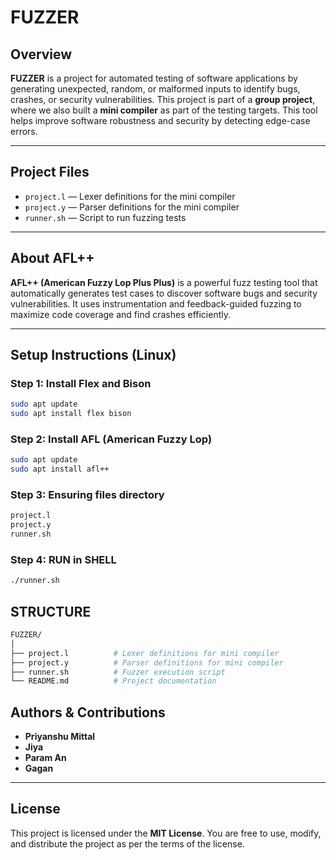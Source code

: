 # FUZZER

## Overview
**FUZZER** is a project for automated testing of software applications by generating unexpected, random, or malformed inputs to identify bugs, crashes, or security vulnerabilities. This project is part of a **group project**, where we also built a **mini compiler** as part of the testing targets. This tool helps improve software robustness and security by detecting edge-case errors.

---

## Project Files
- `project.l` — Lexer definitions for the mini compiler
- `project.y` — Parser definitions for the mini compiler
- `runner.sh` — Script to run fuzzing tests

---

## About AFL++
**AFL++ (American Fuzzy Lop Plus Plus)** is a powerful fuzz testing tool that automatically generates test cases to discover software bugs and security vulnerabilities. It uses instrumentation and feedback-guided fuzzing to maximize code coverage and find crashes efficiently.  

---

## Setup Instructions (Linux)

### Step 1: Install Flex and Bison
```bash
sudo apt update
sudo apt install flex bison
```
### Step 2: Install AFL (American Fuzzy Lop)
```bash
sudo apt update
sudo apt install afl++
```
### Step 3: Ensuring files directory  
```bash
project.l
project.y
runner.sh
```
### Step 4: RUN in SHELL  
```bash
./runner.sh
```

## STRUCTURE
```bash
FUZZER/
│
├── project.l          # Lexer definitions for mini compiler
├── project.y          # Parser definitions for mini compiler
├── runner.sh          # Fuzzer execution script
└── README.md          # Project documentation
```
## Authors & Contributions

- **Priyanshu Mittal** 
- **Jiya**  
- **Param An**
- **Gagan**

---

## License
This project is licensed under the **MIT License**. You are free to use, modify, and distribute the project as per the terms of the license.
